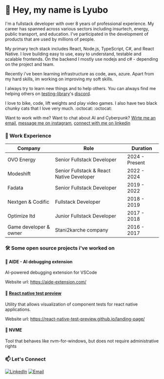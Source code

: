 # 👋 Hey, my name is Lyubo

I'm a fullstack developer with over 8 years of professional experience. My career has spanned across various sectors including insurtech, energy, public transport, and education. I've participated in the development of products that are used by millions of people. 

My primary tech stack includes React, Node.js, TypeScript, C#, and React Native. I love building easy to use, easy to understand, testable and scalable frontends. On the backend I mostly use nodejs and c# - depending on the project and team. 

Recently i've been learning infrastructure as code, aws, azure. Apart from my hard skills, im working on improving my soft skills. 

I always try to learn new things and to help others. You can always find me helping others on [testing-library](https://testing-library.com/)'s [discord](https://discord.com/invite/testing-library).

I love to bike, code, lift weights and play video games. I also have two black chunky cats that I love very much. :octocat: :octocat:

Want to work with me? Want to chat about AI and Cyberpunk?  [Wirte me an email](mailto:l_lyubenov@protonmail.com), [message me on instagram](https://www.instagram.com/l_lyubenov_96/), [connect with me on linkedin](https://www.linkedin.com/in/lyuboslavlyubenovdead4y/)

### 💼 Work Experience

| Company | Role | Duration |
|---------|------|----------|
| OVO Energy | Senior Fullstack Developer | 2024 - Present |
| Modeshift | Senior Fullstack & React Native Developer | 2022 - 2024 |
| Fadata | Senior Fullstack Developer | 2019 - 2022 |
| Nextgen & Codific | Fullstack Developer | 2018 - 2019 |
| Optimize ltd | Junior Fullstack Developer | 2017 - 2018 |
| Game developer & owner | Stani2karche company | 2016 - 2017 | 


### 🛠️ Some open source projects i've worked on

#### 🌟 AIDE - AI debugging extension

AI-powered debugging extension for VSCode

Website url: https://aide-extension.com/

#### 🌟 [React native test preview](https://github.com/react-native-test-preview/test-preview)

Utility that allows visualization of component tests for react native applications.

Website url: https://react-native-test-preview.github.io/landing-page/

#### 🌟 NVME

Tool that behaves like nvm-for-windows, but does not require administrative rights


### 📫 Let's Connect

[![LinkedIn](https://img.shields.io/badge/LinkedIn-0077B5?style=for-the-badge&logo=linkedin&logoColor=white)](https://www.linkedin.com/in/lyuboslavlyubenovdead4y/)
[![Email](https://img.shields.io/badge/Email-D14836?style=for-the-badge&logo=gmail&logoColor=white)](mailto:l_lyubenov@protonmail.com)
